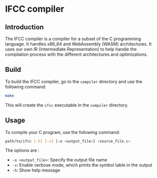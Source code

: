 # IFCC compiler

## Introduction

The IFCC compiler is a compiler for a subset of the C programming language. It handles x86_64 and WebAssembly (WASM) architectures. It uses our own IR (Intermediate Representation) to help handle the compilation process with the different architectures and optimizations.

## Build

To build the IFCC compiler, go to the `compiler` directory and use the following command:

```bash
make
```

This will create the `ifcc` executable in the `compiler` directory.

## Usage

To compile your C program, use the following command:

```bash
path/to/ifcc [-h] [-v] [-o <output_file>] <source_file.c>
```

The options are :
- `-o <output_file>`: Specify the output file name
- `-v`: Enable verbose mode, which prints the symbol table in the output
- `-h`: Show help message